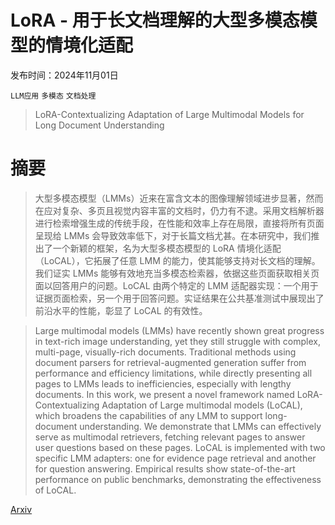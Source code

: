 # LoRA - 用于长文档理解的大型多模态模型的情境化适配

发布时间：2024年11月01日

`LLM应用` `多模态` `文档处理`

> LoRA-Contextualizing Adaptation of Large Multimodal Models for Long Document Understanding

# 摘要

> 大型多模态模型（LMMs）近来在富含文本的图像理解领域进步显著，然而在应对复杂、多页且视觉内容丰富的文档时，仍力有不逮。采用文档解析器进行检索增强生成的传统手段，在性能和效率上存在局限，直接将所有页面呈现给 LMMs 会导致效率低下，对于长篇文档尤甚。在本研究中，我们推出了一个新颖的框架，名为大型多模态模型的 LoRA 情境化适配（LoCAL），它拓展了任意 LMM 的能力，使其能够支持对长文档的理解。我们证实 LMMs 能够有效地充当多模态检索器，依据这些页面获取相关页面以回答用户的问题。LoCAL 由两个特定的 LMM 适配器实现：一个用于证据页面检索，另一个用于回答问题。实证结果在公共基准测试中展现出了前沿水平的性能，彰显了 LoCAL 的有效性。

> Large multimodal models (LMMs) have recently shown great progress in text-rich image understanding, yet they still struggle with complex, multi-page, visually-rich documents. Traditional methods using document parsers for retrieval-augmented generation suffer from performance and efficiency limitations, while directly presenting all pages to LMMs leads to inefficiencies, especially with lengthy documents. In this work, we present a novel framework named LoRA-Contextualizing Adaptation of Large multimodal models (LoCAL), which broadens the capabilities of any LMM to support long-document understanding. We demonstrate that LMMs can effectively serve as multimodal retrievers, fetching relevant pages to answer user questions based on these pages. LoCAL is implemented with two specific LMM adapters: one for evidence page retrieval and another for question answering. Empirical results show state-of-the-art performance on public benchmarks, demonstrating the effectiveness of LoCAL.

[Arxiv](https://arxiv.org/abs/2411.01106)
